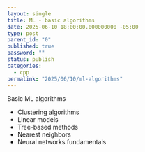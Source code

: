 ```yaml
---
layout: single
title: ML - basic algorithms
date: 2025-06-10 18:00:00.000000000 -05:00
type: post
parent_id: "0"
published: true
password: ""
status: publish
categories:
  - cpp
permalink: "2025/06/10/ml-algorithms"
---
```


Basic ML algorithms

- Clustering algorithms
- Linear models
- Tree-based methods
- Nearest neighbors
- Neural networks fundamentals
